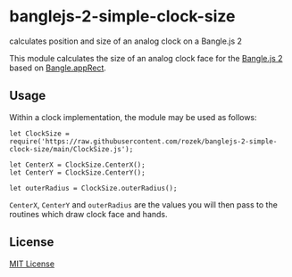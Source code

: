 # banglejs-2-simple-clock-size #

calculates position and size of an analog clock on a Bangle.js 2

This module calculates the size of an analog clock face for the [Bangle.js 2](https://www.espruino.com/Bangle.js2) based on [Bangle.appRect](https://www.espruino.com/Reference#l_Bangle_appRect).

## Usage ##

Within a clock implementation, the module may be used as follows:

```
let ClockSize = require('https://raw.githubusercontent.com/rozek/banglejs-2-simple-clock-size/main/ClockSize.js');

let CenterX = ClockSize.CenterX();
let CenterY = ClockSize.CenterY();

let outerRadius = ClockSize.outerRadius();
```

`CenterX`, `CenterY` and `outerRadius` are the values you will then pass to the routines which draw clock face and hands.

## License ##

[MIT License](LICENSE.md)
